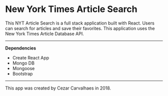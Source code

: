 # New York Times Article Search

This NYT Article Search is a full stack application built with React. Users can search for articles and save their favorites.
This application uses the New York Times Article Database API. 

---
**Dependencies**
- Create React App
- Mongo DB
- Mongoose
- Bootstrap

---

This app was created by Cezar Carvalhaes in 2018.
